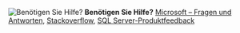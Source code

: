 <Token>![Benötigen Sie Hilfe?](media/needhelp_person_icon.png)  **Benötigen Sie Hilfe?** [Microsoft – Fragen und Antworten](https://docs.microsoft.com/answers/products/sql-server), [Stackoverflow](https://stackoverflow.com/questions/tagged/sql-server), [SQL Server-Produktfeedback](https://feedback.azure.com/forums/908035-sql-server)</Token>
